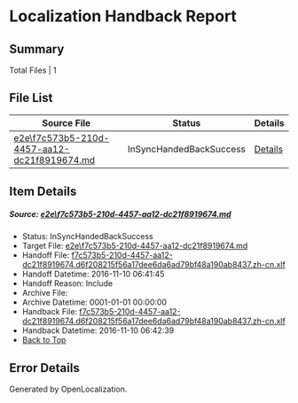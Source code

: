 # <a name='report-top'></a> Localization Handback Report

## Summary
 Total Files | 1

## File List
 Source File | Status | Details 
 ----------- | ------ | ------- 
 [e2e\f7c573b5-210d-4457-aa12-dc21f8919674.md](https://github.com/OpenLocalizationTestOrg/ol-test0/blob/3597f57f0d8c423d1fff5bf482dd93ca333122bd/e2e/f7c573b5-210d-4457-aa12-dc21f8919674.md) | InSyncHandedBackSuccess | [Details](#5f22499db46e79859268e9910346b213cb6167732)

## Item Details
##### <a name='5f22499db46e79859268e9910346b213cb6167732'></a> Source: [e2e\f7c573b5-210d-4457-aa12-dc21f8919674.md](https://github.com/OpenLocalizationTestOrg/ol-test0/blob/3597f57f0d8c423d1fff5bf482dd93ca333122bd/e2e/f7c573b5-210d-4457-aa12-dc21f8919674.md)
* Status: InSyncHandedBackSuccess
* Target File: [e2e\f7c573b5-210d-4457-aa12-dc21f8919674.md](https://github.com/OpenLocalizationTestOrg/ol-test0-zhcn/blob/68c962cf478e41db6a2633605253f7c35c33395e/e2e/f7c573b5-210d-4457-aa12-dc21f8919674.md)
* Handoff File: [f7c573b5-210d-4457-aa12-dc21f8919674.d6f208215f56a17dee6da6ad79bf48a190ab8437.zh-cn.xlf](https://github.com/OpenLocalizationTestOrg/ol-test0-handoff/blob/c8a301e49cf366694c7f81d029be30feffb3f8fd/ol-handoff/OpenLocalizationTestOrg/ol-test0-zhcn/yufeih/ht/f7c573b5-210d-4457-aa12-dc21f8919674.d6f208215f56a17dee6da6ad79bf48a190ab8437.zh-cn.xlf)
* Handoff Datetime: 2016-11-10 06:41:45
* Handoff Reason: Include
* Archive File: 
* Archive Datetime: 0001-01-01 00:00:00
* Handback File: [f7c573b5-210d-4457-aa12-dc21f8919674.d6f208215f56a17dee6da6ad79bf48a190ab8437.zh-cn.xlf](https://github.com/OpenLocalizationTestOrg/ol-test0-handback/blob/0767023fbcb4c4841a546cb415b9d8b46440da36/ol-handback/OpenLocalizationTestOrg/ol-test0-zhcn/yufeih/ht/f7c573b5-210d-4457-aa12-dc21f8919674.d6f208215f56a17dee6da6ad79bf48a190ab8437.zh-cn.xlf)
* Handback Datetime: 2016-11-10 06:42:39
* [Back to Top](#report-top)


## Error Details

Generated by OpenLocalization.
